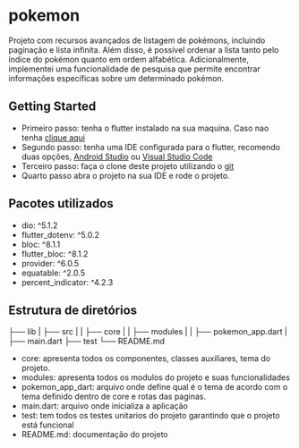 # pokemon

Projeto com recursos avançados de listagem de pokémons, incluindo paginação e lista infinita. Além disso, é possível ordenar a lista tanto pelo índice do pokémon quanto em ordem alfabética. Adicionalmente, implementei uma funcionalidade de pesquisa que permite encontrar informações específicas sobre um determinado pokémon.


## Getting Started

- Primeiro passo: tenha o flutter instalado na sua maquina. Caso nao tenha [clique aqui](https://docs.flutter.dev/get-started/install)
- Segundo passo: tenha uma IDE configurada para o flutter, recomendo duas opções, [Android Studio](https://developer.android.com/studio?gclid=CjwKCAjw9pGjBhB-EiwAa5jl3Botj8xaOVWTeQ_ULegGS1pa6WEReQg5Mg99oBgYs68-djOoB42ZKhoCE2MQAvD_BwE&gclsrc=aw.ds) ou [Visual Studio Code](https://code.visualstudio.com/download)
- Terceiro passo: faça o clone deste projeto utilizando o [git](https://git-scm.com/book/en/v2/Getting-Started-Installing-Git)
- Quarto passo abra o projeto na sua IDE e rode o projeto.

## Pacotes utilizados 

- dio: ^5.1.2
- flutter_dotenv: ^5.0.2
- bloc: ^8.1.1
- flutter_bloc: ^8.1.2
-  provider: ^6.0.5
-  equatable: ^2.0.5
-  percent_indicator: ^4.2.3

## Estrutura de diretórios

├── lib
|   ├── src
|   |   ├── core
|   |   ├── modules
|   |   ├── pokemon_app.dart
|   ├── main.dart
├── test
└── README.md 

- core: apresenta todos os componentes, classes auxiliares, tema do projeto.
- modules: apresenta todos os modulos do projeto e suas funcionalidades
- pokemon_app_dart: arquivo onde define qual é o tema de acordo com o tema definido dentro de core e rotas das paginas.
- main.dart: arquivo onde inicializa a aplicação
- test: tem todos os testes unitarios do projeto garantindo que o projeto está funcional
- README.md: documentação do projeto
